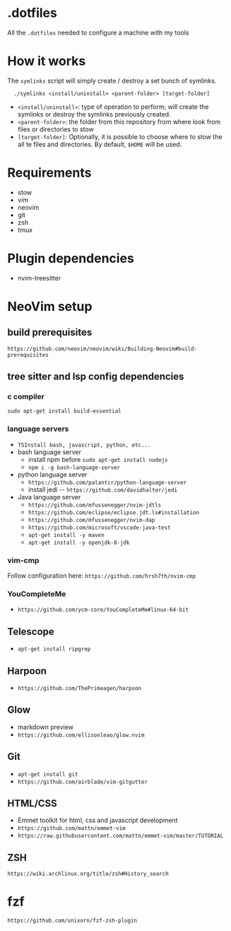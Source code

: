 # .dotfiles
All the `.dotfiles` needed to configure a machine with my tools 

# How it works
The `symlinks` script will simply create / destroy a set bunch of symlinks.
```
  ./symlinks <install/uninstall> <parent-folder> [target-folder]
```
- `<install/uninstall>`: type of operation to perform; will create the symlinks or destroy the symlinks previously created.
- `<parent-folder>`: the folder from this repository from where look from files or directories to stow
- `[target-folder]`: Optionally, it is possible to choose where to stow the all te files and directories. By default, `$HOME` will be used.

# Requirements
- stow
- vim
- neovim
- git
- zsh
- tmux


# Plugin dependencies
- nvim-treesitter


# NeoVim setup
## build prerequisites
`https://github.com/neovim/neovim/wiki/Building-Neovim#build-prerequisites`
## tree sitter and lsp config dependencies
### c compiler
`sudo apt-get install build-essential`
### language servers
- `TSInstall bash, javascript, python, etc...`
- bash language server
  - install npm before `sudo apt-get install nodejs`
  - `npm i -g bash-language-server`
- python language server
  - `https://github.com/palantir/python-language-server`
  - install jedi -- `https://github.com/davidhalter/jedi`
- Java language server
  - `https://github.com/mfussenegger/nvim-jdtls`
  - `https://github.com/eclipse/eclipse.jdt.ls#installation`
  - `https://github.com/mfussenegger/nvim-dap`
  - `https://github.com/microsoft/vscode-java-test`
  - `apt-get install -y maven`
  - `apt-get install -y openjdk-8-jdk`
### vim-cmp
Follow configuration here: `https://github.com/hrsh7th/nvim-cmp`
### YouCompleteMe
- `https://github.com/ycm-core/YouCompleteMe#linux-64-bit`
## Telescope
- `apt-get install ripgrep`
## Harpoon
- `https://github.com/ThePrimeagen/harpoon`
## Glow
- markdown preview
- `https://github.com/ellisonleao/glow.nvim`
## Git
- `apt-get install git`
- `https://github.com/airblade/vim-gitgutter`
## HTML/CSS
- Emmet toolkit for html, css and javascript development
- `https://github.com/mattn/emmet-vim`
- `https://raw.githubusercontent.com/mattn/emmet-vim/master/TUTORIAL`
## ZSH
`https://wiki.archlinux.org/title/zsh#History_search`
# fzf
`https://github.com/unixorn/fzf-zsh-plugin`
